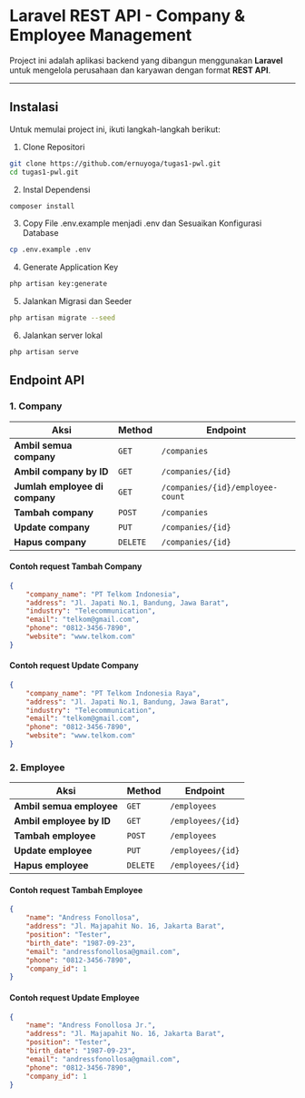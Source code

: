 # Laravel REST API - Company & Employee Management

Project ini adalah aplikasi backend yang dibangun menggunakan **Laravel** untuk mengelola perusahaan dan karyawan dengan format **REST API**.

---

## Instalasi

Untuk memulai project ini, ikuti langkah-langkah berikut:

1. Clone Repositori

```sh
git clone https://github.com/ernuyoga/tugas1-pwl.git
cd tugas1-pwl.git
```

2. Instal Dependensi

```sh
composer install
```

3. Copy File .env.example menjadi .env dan Sesuaikan Konfigurasi Database

```sh
cp .env.example .env
```

4. Generate Application Key

```sh
php artisan key:generate
```

5. Jalankan Migrasi dan Seeder

```sh
php artisan migrate --seed
```

6. Jalankan server lokal

```sh
php artisan serve
```

## Endpoint API

### **1. Company**

| **Aksi**                   | **Method** | **Endpoint**             |
|----------------------------|-----------|--------------------------|
| **Ambil semua company**    | `GET`     | `/companies`             |
| **Ambil company by ID**    | `GET`     | `/companies/{id}`        |
| **Jumlah employee di company** | `GET`  | `/companies/{id}/employee-count` |
| **Tambah company**         | `POST`    | `/companies`             |
| **Update company**         | `PUT`     | `/companies/{id}`        |
| **Hapus company**          | `DELETE`  | `/companies/{id}`        |

#### Contoh request **Tambah Company**

```json
{
    "company_name": "PT Telkom Indonesia",
    "address": "Jl. Japati No.1, Bandung, Jawa Barat",
    "industry": "Telecommunication",
    "email": "telkom@gmail.com",
    "phone": "0812-3456-7890",
    "website": "www.telkom.com"
}
```
#### Contoh request **Update Company**

```json
{
    "company_name": "PT Telkom Indonesia Raya",
    "address": "Jl. Japati No.1, Bandung, Jawa Barat",
    "industry": "Telecommunication",
    "email": "telkom@gmail.com",
    "phone": "0812-3456-7890",
    "website": "www.telkom.com"
}
```

### **2. Employee**

| **Aksi**                   | **Method** | **Endpoint**             |
|----------------------------|-----------|--------------------------|
| **Ambil semua employee**   | `GET`     | `/employees`             |
| **Ambil employee by ID**   | `GET`     | `/employees/{id}`        |
| **Tambah employee**        | `POST`    | `/employees`             |
| **Update employee**        | `PUT`     | `/employees/{id}`        |
| **Hapus employee**         | `DELETE`  | `/employees/{id}`        |

#### Contoh request **Tambah Employee**

```json
{
    "name": "Andress Fonollosa",
    "address": "Jl. Majapahit No. 16, Jakarta Barat",
    "position": "Tester",
    "birth_date": "1987-09-23",
    "email": "andressfonollosa@gmail.com",
    "phone": "0812-3456-7890",
    "company_id": 1
}
```

#### Contoh request **Update Employee**

```json
{
    "name": "Andress Fonollosa Jr.",
    "address": "Jl. Majapahit No. 16, Jakarta Barat",
    "position": "Tester",
    "birth_date": "1987-09-23",
    "email": "andressfonollosa@gmail.com",
    "phone": "0812-3456-7890",
    "company_id": 1
}
```